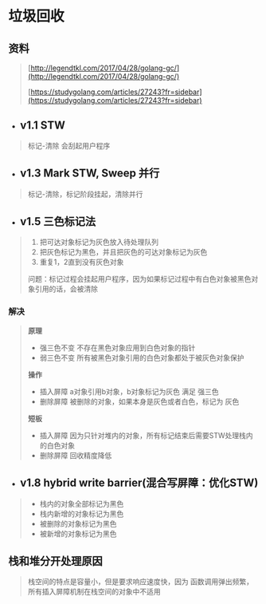 # 垃圾回收

## 资料

> [http://legendtkl.com/2017/04/28/golang-gc/](http://legendtkl.com/2017/04/28/golang-gc/)
>
> [https://studygolang.com/articles/27243?fr=sidebar](https://studygolang.com/articles/27243?fr=sidebar)

* ## v1.1 STW

> 标记-清除 会刮起用户程序

* ## v1.3 Mark STW, Sweep 并行

> 标记-清除，标记阶段挂起，清除并行

* ## v1.5 三色标记法

> 1. 把可达对象标记为灰色放入待处理队列
> 2. 把灰色标记为黑色，并且把灰色的可达对象标记为灰色
> 3. 重复1，2直到没有灰色对象
>
> 问题：标记过程会挂起用户程序，因为如果标记过程中有白色对象被黑色对象引用的话，会被清除

### 解决

> **原理**
>
> * 强三色不变  不存在黑色对象应用到白色对象的指针
> * 弱三色不变 所有被黑色对象引用的白色对象都处于被灰色对象保护
>
> **操作**
>
> * 插入屏障  a对象引用b对象，b对象标记为灰色  满足 强三色
> * 删除屏障 被删除的对象，如果本身是灰色或者白色，标记为 灰色
>
> **短板**
>
> * 插入屏障  因为只针对堆内的对象，所有标记结束后需要STW处理栈内的白色对象
> * 删除屏障 回收精度降低

* ## v1.8 hybrid write barrier\(混合写屏障：优化STW\)

> * 栈内的对象全部标记为黑色
> * 栈内新增的对象标记为黑色
> * 被删除的对象标记为黑色
> * 被新增的对象标记为黑色

## 栈和堆分开处理原因

> 栈空间的特点是容量小，但是要求响应速度快，因为 函数调用弹出频繁，所有插入屏障机制在栈空间的对象中不适用



